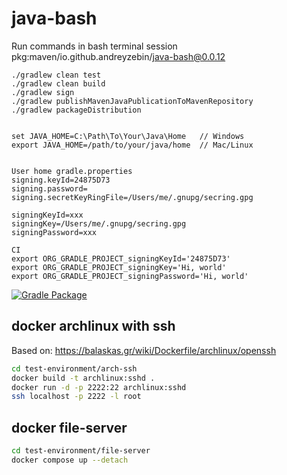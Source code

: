 # java-bash
Run commands in bash terminal session
pkg:maven/io.github.andreyzebin/java-bash@0.0.12

```
./gradlew clean test
./gradlew clean build
./gradlew sign
./gradlew publishMavenJavaPublicationToMavenRepository
./gradlew packageDistribution

```

```

set JAVA_HOME=C:\Path\To\Your\Java\Home   // Windows
export JAVA_HOME=/path/to/your/java/home  // Mac/Linux


User home gradle.properties
signing.keyId=24875D73
signing.password=
signing.secretKeyRingFile=/Users/me/.gnupg/secring.gpg

signingKeyId=xxx
signingKey=/Users/me/.gnupg/secring.gpg
signingPassword=xxx

CI
export ORG_GRADLE_PROJECT_signingKeyId='24875D73'
export ORG_GRADLE_PROJECT_signingKey='Hi, world'
export ORG_GRADLE_PROJECT_signingPassword='Hi, world'

```

[![Gradle Package](https://github.com/andreyzebin/java-bash/actions/workflows/gradle-publish.yml/badge.svg)](https://github.com/andreyzebin/java-bash/actions/workflows/gradle-publish.yml)




## docker archlinux with ssh
Based on: https://balaskas.gr/wiki/Dockerfile/archlinux/openssh


```bash
cd test-environment/arch-ssh
docker build -t archlinux:sshd .
docker run -d -p 2222:22 archlinux:sshd
ssh localhost -p 2222 -l root 
```

## docker file-server

```bash
cd test-environment/file-server
docker compose up --detach
```